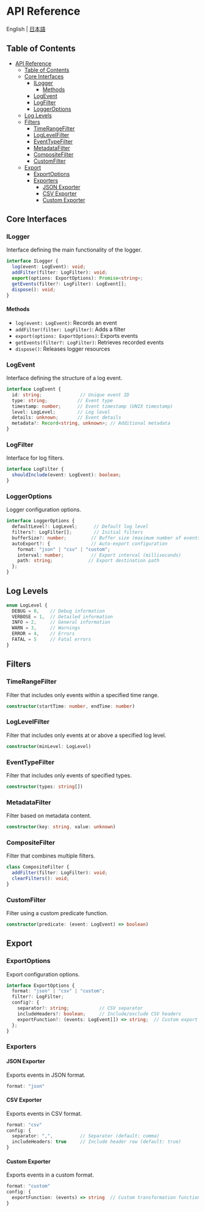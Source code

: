 # API Reference

English | [日本語](../api.md)

## Table of Contents

- [API Reference](#api-reference)
  - [Table of Contents](#table-of-contents)
  - [Core Interfaces](#core-interfaces)
    - [ILogger](#ilogger)
      - [Methods](#methods)
    - [LogEvent](#logevent)
    - [LogFilter](#logfilter)
    - [LoggerOptions](#loggeroptions)
  - [Log Levels](#log-levels)
  - [Filters](#filters)
    - [TimeRangeFilter](#timerangefilter)
    - [LogLevelFilter](#loglevelfilter)
    - [EventTypeFilter](#eventtypefilter)
    - [MetadataFilter](#metadatafilter)
    - [CompositeFilter](#compositefilter)
    - [CustomFilter](#customfilter)
  - [Export](#export)
    - [ExportOptions](#exportoptions)
    - [Exporters](#exporters)
      - [JSON Exporter](#json-exporter)
      - [CSV Exporter](#csv-exporter)
      - [Custom Exporter](#custom-exporter)

## Core Interfaces

### ILogger

Interface defining the main functionality of the logger.

```typescript
interface ILogger {
  log(event: LogEvent): void;
  addFilter(filter: LogFilter): void;
  export(options: ExportOptions): Promise<string>;
  getEvents(filter?: LogFilter): LogEvent[];
  dispose(): void;
}
```

#### Methods

- `log(event: LogEvent)`: Records an event
- `addFilter(filter: LogFilter)`: Adds a filter
- `export(options: ExportOptions)`: Exports events
- `getEvents(filter?: LogFilter)`: Retrieves recorded events
- `dispose()`: Releases logger resources

### LogEvent

Interface defining the structure of a log event.

```typescript
interface LogEvent {
  id: string;              // Unique event ID
  type: string;           // Event type
  timestamp: number;      // Event timestamp (UNIX timestamp)
  level: LogLevel;        // Log level
  details: unknown;       // Event details
  metadata?: Record<string, unknown>; // Additional metadata
}
```

### LogFilter

Interface for log filters.

```typescript
interface LogFilter {
  shouldInclude(event: LogEvent): boolean;
}
```

### LoggerOptions

Logger configuration options.

```typescript
interface LoggerOptions {
  defaultLevel?: LogLevel;      // Default log level
  filters?: LogFilter[];        // Initial filters
  bufferSize?: number;         // Buffer size (maximum number of events to retain)
  autoExport?: {               // Auto-export configuration
    format: "json" | "csv" | "custom";
    interval: number;          // Export interval (milliseconds)
    path: string;             // Export destination path
  };
}
```

## Log Levels

```typescript
enum LogLevel {
  DEBUG = 0,    // Debug information
  VERBOSE = 1,  // Detailed information
  INFO = 2,     // General information
  WARN = 3,     // Warnings
  ERROR = 4,    // Errors
  FATAL = 5     // Fatal errors
}
```

## Filters

### TimeRangeFilter

Filter that includes only events within a specified time range.

```typescript
constructor(startTime: number, endTime: number)
```

### LogLevelFilter

Filter that includes only events at or above a specified log level.

```typescript
constructor(minLevel: LogLevel)
```

### EventTypeFilter

Filter that includes only events of specified types.

```typescript
constructor(types: string[])
```

### MetadataFilter

Filter based on metadata content.

```typescript
constructor(key: string, value: unknown)
```

### CompositeFilter

Filter that combines multiple filters.

```typescript
class CompositeFilter {
  addFilter(filter: LogFilter): void;
  clearFilters(): void;
}
```

### CustomFilter

Filter using a custom predicate function.

```typescript
constructor(predicate: (event: LogEvent) => boolean)
```

## Export

### ExportOptions

Export configuration options.

```typescript
interface ExportOptions {
  format: "json" | "csv" | "custom";
  filter?: LogFilter;
  config?: {
    separator?: string;           // CSV separator
    includeHeaders?: boolean;     // Include/exclude CSV headers
    exportFunction?: (events: LogEvent[]) => string;  // Custom export function
  };
}
```

### Exporters

#### JSON Exporter

Exports events in JSON format.

```typescript
format: "json"
```

#### CSV Exporter

Exports events in CSV format.

```typescript
format: "csv"
config: {
  separator: ",",          // Separator (default: comma)
  includeHeaders: true     // Include header row (default: true)
}
```

#### Custom Exporter

Exports events in a custom format.

```typescript
format: "custom"
config: {
  exportFunction: (events) => string  // Custom transformation function
}